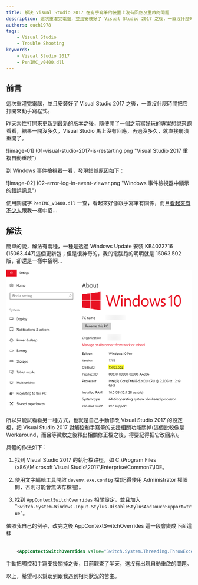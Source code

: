 ```yaml
---
title: 解決 Visual Studio 2017 在有手寫筆的裝置上沒有回應及重啟的問題
description: 這次重灌完電腦，並且安裝好了 Visual Studio 2017 之後，一直沒什麼時間把它打開來動手寫程式。 昨天索性打開來更新到最新的版本之後，隨便開了一個之前寫好玩的專案想說來跑看看，結果一開沒多久，Visual Studio 馬上沒有回應，再過沒多久，就直接崩潰重開了。
authors: ouch1978
tags: 
    - Visual Studio
    - Trouble Shooting
keywords:
    - Visual Studio 2017
    - PenIMC_v0400.dll
---
```


## 前言

這次重灌完電腦，並且安裝好了 Visual Studio 2017 之後，一直沒什麼時間把它打開來動手寫程式。

昨天索性打開來更新到最新的版本之後，隨便開了一個之前寫好玩的專案想說來跑看看，結果一開沒多久，Visual Studio 馬上沒有回應，再過沒多久，就直接崩潰重開了。

![image-01] (01-visual-studio-2017-is-restarting.png "Visual Studio 2017 重複自動重啟")

<!--truncate-->

到 Windows 事件檢視器一看，發現錯誤原因如下：

![image-02] (02-error-log-in-event-viewer.png "Windows 事件檢視器中顯示的錯誤訊息")

使用關鍵字 `PenIMC_v0400.dll` 一查，看起來好像跟手寫筆有關係，而且[看起來有不少人][link01]跟我一樣中招...

[link01]: https://developercommunity.visualstudio.com/content/problem/55303/visual-studio-may-terminate-unexpectedly-when-runn.html "Visual Studio may freeze or crash when running on a pen-enabled machine"

## 解法

簡單的說，解法有兩種，一種是透過 Windows Update 安裝 KB4022716 (15063.447)這個更新包；但是很神奇的，我的電腦跑的明明就是 15063.502 版，卻還是一樣中招啊...

![image-03](03-my-pc-is-running-15063.502.png "我的電腦已經是 15063.502版")

所以只能試看看另一種方式，也就是自己手動修改 Visual Studio 2017 的設定檔，把 Visual Studio 2017 對觸控和手寫筆的支援相關功能關掉(這個比較像是 Workaround，而且等微軟之後釋出相關修正檔之後，得要記得把它改回來)。

具體的作法如下：

1. 找到 Visual Studio 2017 的執行檔路徑，如 C:\Program Files (x86)\Microsoft Visual Studio\2017\Enterprise\Common7\IDE。

2. 使用文字編輯工具開啟 `devenv.exe.config` 檔(記得使用 Administrator 權限開，否則可能會無法存檔喔)。

3. 找到 `AppContextSwitchOverrides` 相關設定，並且加入 "`Switch.System.Windows.Input.Stylus.DisableStylusAndTouchSupport=true`"。

依照我自己的例子，改完之後 AppContextSwitchOverrides 這一段會變成下面這樣

```xml title="devenv.exe.config"

    <AppContextSwitchOverrides value="Switch.System.Threading.ThrowExceptionIfDisposedCancellationTokenSource=false;Switch.System.Windows.Forms.DoNotSupportSelectAllShortcutInMultilineTextBox=false;Switch.UseLegacyAccessibilityFeatures=false;Switch.System.Windows.Input.Stylus.DisableStylusAndTouchSupport=true" />

```

手動把觸控和手寫支援關掉之後，目前觀查了半天，還沒有出現自動重啟的問題。

以上，希望可以幫助到跟我遇到相同狀況的苦主。
